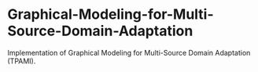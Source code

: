# Graphical-Modeling-for-Multi-Source-Domain-Adaptation
Implementation of Graphical Modeling for Multi-Source Domain Adaptation (TPAMI).
